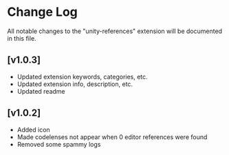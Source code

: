 # Change Log

All notable changes to the "unity-references" extension will be documented in this file.

## [v1.0.3]

- Updated extension keywords, categories, etc.
- Updated extension info, description, etc.
- Updated readme

## [v1.0.2]

- Added icon
- Made codelenses not appear when 0 editor references were found
- Removed some spammy logs

